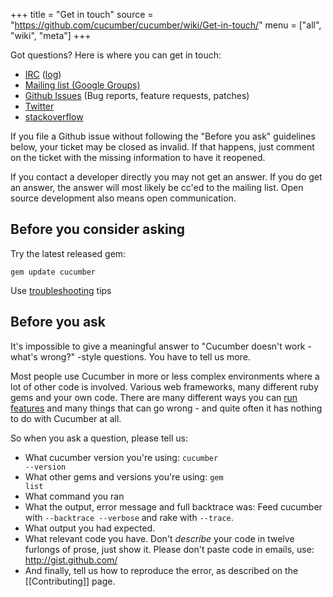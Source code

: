 +++
title = "Get in touch"
source = "https://github.com/cucumber/cucumber/wiki/Get-in-touch/"
menu = ["all", "wiki", "meta"]
+++

Got questions? Here is where you can get in touch:

-   [IRC](irc://irc.freenode.net/cucumber) ([log](http://irclogger.com/cucumber/))
-   [Mailing list (Google Groups)](http://groups.google.com/group/cukes)
-   [Github Issues](http://github.com/cucumber/cucumber/issues/) (Bug reports, feature requests, patches)
-   [Twitter](http://search.twitter.com/search?q=%23cucumber)
-   [stackoverflow](http://stackoverflow.com/questions/tagged/cucumber)

If you file a Github issue without following the "Before you ask" guidelines below, your ticket may be closed as invalid. If that happens, just comment on the ticket with the missing information to have it reopened.

If you contact a developer directly you may not get an answer. If you do get an answer, the answer will most likely be cc'ed to the mailing list. Open source development also means open communication.

Before you consider asking
--------------------------

Try the latest released gem:

    gem update cucumber

Use [troubleshooting](http://wiki.github.com/cucumber/cucumber/troubleshooting) tips

Before you ask
--------------

It's impossible to give a meaningful answer to "Cucumber doesn't work - what's wrong?" -style questions. You have to tell us more.

Most people use Cucumber in more or less complex environments where a lot of other code is involved. Various web frameworks, many different ruby gems and your own code. There are many different ways you can [run features](running-features) and many things that can go wrong - and quite often it has nothing to do with Cucumber at all.

So when you ask a question, please tell us:

-   What cucumber version you're using: <code>cucumber --version</code>
-   What other gems and versions you're using: <code>gem list</code>
-   What command you ran
-   What the output, error message and full backtrace was: Feed cucumber with <code>--backtrace --verbose</code> and rake with <code>--trace</code>.
-   What output you had expected.
-   What relevant code you have. Don't *describe* your code in twelve furlongs of prose, just show it. Please don't paste code in emails, use: <http://gist.github.com/>
-   And finally, tell us how to reproduce the error, as described on the \[\[Contributing\]\] page.
